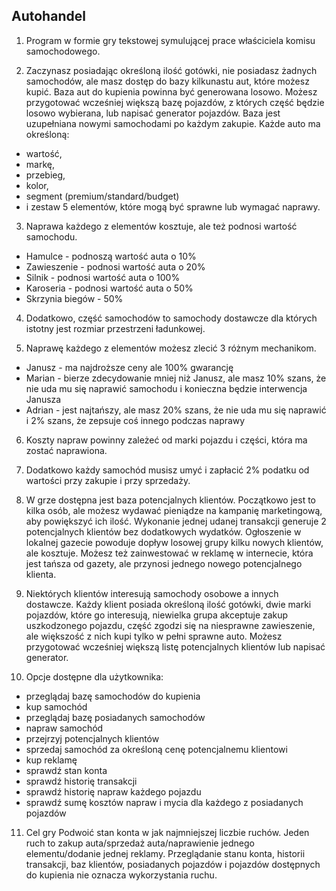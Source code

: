## Autohandel 

1. Program w formie gry tekstowej symulującej prace właściciela komisu samochodowego.

2. Zaczynasz posiadając określoną ilość gotówki, nie posiadasz żadnych samochodów, ale masz dostęp do bazy kilkunastu aut, które możesz kupić. Baza aut do kupienia powinna być generowana losowo. Możesz przygotować wcześniej większą bazę pojazdów, z których część będzie losowo wybierana, lub napisać generator pojazdów. Baza jest uzupełniana nowymi samochodami po każdym zakupie.
Każde auto ma określoną:
  - wartość, 
  - markę, 
  - przebieg, 
  - kolor,
  - segment (premium/standard/budget)
  - i zestaw 5 elementów, które mogą być sprawne lub wymagać naprawy.

3. Naprawa każdego z elementów kosztuje, ale też podnosi wartość samochodu. 
 - Hamulce - podnoszą wartość auta o 10%
 - Zawieszenie - podnosi wartość auta o 20%
 - Silnik - podnosi wartość auta o 100%
 - Karoseria - podnosi wartość auta o 50%
 - Skrzynia biegów - 50%

4. Dodatkowo, część samochodów to samochody dostawcze dla których istotny jest rozmiar przestrzeni ładunkowej.

5. Naprawę każdego z elementów możesz zlecić 3 różnym mechanikom. 
 - Janusz - ma najdroższe ceny ale 100% gwarancję
 - Marian - bierze zdecydowanie mniej niż Janusz, ale masz 10% szans, że nie uda mu się naprawić samochodu i konieczna będzie interwencja Janusza
 - Adrian - jest najtańszy, ale masz 20% szans, że nie uda mu się naprawić i 2% szans, że zepsuje coś innego podczas naprawy

6. Koszty napraw powinny zależeć od marki pojazdu i części, która ma zostać naprawiona.
	
7. Dodatkowo każdy samochód musisz umyć i zapłacić 2% podatku od wartości przy zakupie i przy sprzedaży.

8. W grze dostępna jest baza potencjalnych klientów. Początkowo jest to kilka osób, ale możesz wydawać pieniądze na kampanię marketingową, aby powiększyć ich ilość. Wykonanie jednej udanej transakcji generuje 2 potencjalnych klientów bez dodatkowych wydatków. Ogłoszenie w lokalnej gazecie powoduje dopływ losowej grupy kilku nowych klientów, ale kosztuje. Możesz też zainwestować w reklamę w internecie, która jest tańsza od gazety, ale przynosi jednego nowego potencjalnego klienta. 

9. Niektórych klientów interesują samochody osobowe a innych dostawcze. Każdy klient posiada określoną ilość gotówki, dwie marki pojazdów, które go interesują, niewielka grupa akceptuje zakup uszkodzonego pojazdu, część zgodzi się na niesprawne zawieszenie, ale większość z nich kupi tylko w pełni sprawne auto. Możesz przygotować wcześniej większą listę potencjalnych klientów lub napisać generator.

10. Opcje dostępne dla użytkownika:
 - przeglądaj bazę samochodów do kupienia 
 - kup samochód
 - przeglądaj bazę posiadanych samochodów
 - napraw samochód
 - przejrzyj potencjalnych klientów
 - sprzedaj samochód za określoną cenę potencjalnemu klientowi
 - kup reklamę
 - sprawdź stan konta
 - sprawdź historię transakcji
 - sprawdź historię napraw każdego pojazdu
 - sprawdź sumę kosztów napraw i mycia dla każdego z posiadanych pojazdów

11. Cel gry
Podwoić stan konta w jak najmniejszej liczbie ruchów. Jeden ruch to zakup auta/sprzedaż auta/naprawienie jednego elementu/dodanie jednej reklamy. Przeglądanie stanu konta, historii transakcji, baz klientów, posiadanych pojazdów i pojazdów dostępnych do kupienia nie oznacza wykorzystania ruchu.
